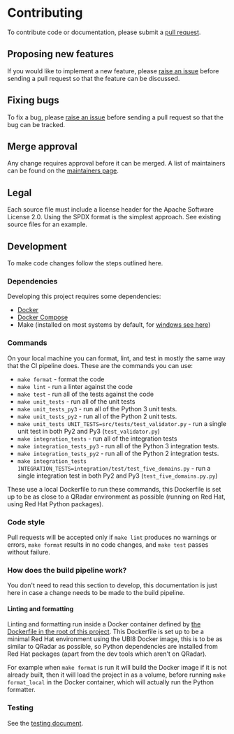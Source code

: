# Contributing

To contribute code or documentation, please submit a [pull request](https://github.com/ibm/count-mvs/pulls).

## Proposing new features

If you would like to implement a new feature, please [raise an issue](https://github.com/ibm/count-mvs/issues) before
sending a pull request so that the feature can be discussed.

## Fixing bugs

To fix a bug, please [raise an issue](https://github.ibm.com/ibm/count-mvs/issues) before sending a pull request so
that the bug can be tracked.

## Merge approval

Any change requires approval before it can be merged.
A list of maintainers can be found on the [maintainers page](MAINTAINERS.md).

## Legal

Each source file must include a license header for the Apache Software License 2.0.
Using the SPDX format is the simplest approach. See existing source files for an example.

## Development

To make code changes follow the steps outlined here.

### Dependencies

Developing this project requires some dependencies:

- [Docker](https://docs.docker.com/get-docker/)
- [Docker Compose](https://docs.docker.com/compose/install/)
- Make (installed on most systems by default, for [windows see here](http://gnuwin32.sourceforge.net/packages/make.htm))

### Commands

On your local machine you can format, lint, and test in mostly the same way that the CI pipeline does. These are the
commands you can use:

* `make format` - format the code
* `make lint` - run a linter against the code
* `make test` - run all of the tests against the code
* `make unit_tests` - run all of the unit tests
* `make unit_tests_py3` - run all of the Python 3 unit tests.
* `make unit_tests_py2` - run all of the Python 2 unit tests.
* `make unit_tests UNIT_TESTS=src/tests/test_validator.py` - run a single unit test in both Py2 and Py3
(`test_validator.py`)
* `make integration_tests` - run all of the integration tests
* `make integration_tests_py3` - run all of the Python 3 integration tests.
* `make integration_tests_py2` - run all of the Python 2 integration tests.
* `make integration_tests INTEGRATION_TESTS=integration/test/test_five_domains.py` - run a single integration test in
both Py2 and Py3 (`test_five_domains.py.py`)

These use a local Dockerfile to run these commands, this Dockerfile is set up to be as close to a QRadar environment
as possible (running on Red Hat, using Red Hat Python packages).

### Code style

Pull requests will be accepted only if `make lint` produces no warnings or errors, `make format` results in no code
changes, and `make test` passes without failure.

### How does the build pipeline work?

You don't need to read this section to develop, this documentation is just here in case a change needs to be made to
the build pipeline.

#### Linting and formatting

Linting and formatting run inside a Docker container defined by [the Dockerfile in the root of this
project](./Dockerfile). This Dockerfile is set up to be a minimal Red Hat environment using the UBI8 Docker image, this
is to be as similar to QRadar as possible, so Python dependencies are installed from Red Hat packages (apart from the
dev tools which aren't on QRadar).

For example when `make format` is run it will build the Docker image if it is not already built, then it will
load the project in as a volume, before running `make format_local` in the Docker container, which will actually
run the Python formatter.

### Testing

See the [testing document](./TESTING.md).
